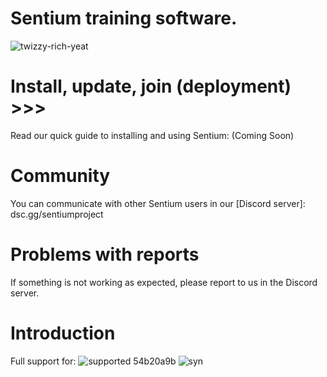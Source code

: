 # Sentium training software.

![twizzy-rich-yeat](https://github.com/SentiumProject/sentium-bot/assets/98888240/495cf3a4-71f8-46d7-8b46-640d21622936)

# Install, update, join (deployment) >>>
Read our quick guide to installing and using Sentium: (Coming Soon)

# Community
You can communicate with other Sentium users in our [Discord server]: dsc.gg/sentiumproject

# Problems with reports
If something is not working as expected, please report to us in the Discord server.

# Introduction
Full support for:
![supported 54b20a9b](https://github.com/SentiumProject/sentium-bot/assets/98888240/609dfa3f-6eb5-4f82-8bdd-d972df7b5bdc)
![syn](https://github.com/SentiumProject/sentium-bot/assets/98888240/786c60ca-3167-4aad-b44d-b741ad7b41a3)
